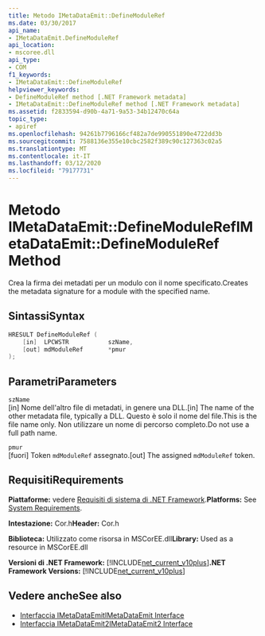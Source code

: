 ```yaml
---
title: Metodo IMetaDataEmit::DefineModuleRef
ms.date: 03/30/2017
api_name:
- IMetaDataEmit.DefineModuleRef
api_location:
- mscoree.dll
api_type:
- COM
f1_keywords:
- IMetaDataEmit::DefineModuleRef
helpviewer_keywords:
- DefineModuleRef method [.NET Framework metadata]
- IMetaDataEmit::DefineModuleRef method [.NET Framework metadata]
ms.assetid: f2833594-d90b-4a71-9a53-34b12470c64a
topic_type:
- apiref
ms.openlocfilehash: 94261b7796166cf482a7de990551890e4722dd3b
ms.sourcegitcommit: 7588136e355e10cbc2582f389c90c127363c02a5
ms.translationtype: MT
ms.contentlocale: it-IT
ms.lasthandoff: 03/12/2020
ms.locfileid: "79177731"
---
```

# <a name="imetadataemitdefinemoduleref-method"></a><span data-ttu-id="bf24e-102">Metodo IMetaDataEmit::DefineModuleRef</span><span class="sxs-lookup"><span data-stu-id="bf24e-102">IMetaDataEmit::DefineModuleRef Method</span></span>
<span data-ttu-id="bf24e-103">Crea la firma dei metadati per un modulo con il nome specificato.</span><span class="sxs-lookup"><span data-stu-id="bf24e-103">Creates the metadata signature for a module with the specified name.</span></span>  
  
## <a name="syntax"></a><span data-ttu-id="bf24e-104">Sintassi</span><span class="sxs-lookup"><span data-stu-id="bf24e-104">Syntax</span></span>  
  
```cpp  
HRESULT DefineModuleRef (
    [in]  LPCWSTR           szName,
    [out] mdModuleRef       *pmur
);  
```  
  
## <a name="parameters"></a><span data-ttu-id="bf24e-105">Parametri</span><span class="sxs-lookup"><span data-stu-id="bf24e-105">Parameters</span></span>  
 `szName`  
 <span data-ttu-id="bf24e-106">[in] Nome dell'altro file di metadati, in genere una DLL.</span><span class="sxs-lookup"><span data-stu-id="bf24e-106">[in] The name of the other metadata file, typically a DLL.</span></span> <span data-ttu-id="bf24e-107">Questo è solo il nome del file.</span><span class="sxs-lookup"><span data-stu-id="bf24e-107">This is the file name only.</span></span> <span data-ttu-id="bf24e-108">Non utilizzare un nome di percorso completo.</span><span class="sxs-lookup"><span data-stu-id="bf24e-108">Do not use a full path name.</span></span>  
  
 `pmur`  
 <span data-ttu-id="bf24e-109">[fuori] Token `mdModuleRef` assegnato.</span><span class="sxs-lookup"><span data-stu-id="bf24e-109">[out] The assigned `mdModuleRef` token.</span></span>  
  
## <a name="requirements"></a><span data-ttu-id="bf24e-110">Requisiti</span><span class="sxs-lookup"><span data-stu-id="bf24e-110">Requirements</span></span>  
 <span data-ttu-id="bf24e-111">**Piattaforme:** vedere [Requisiti di sistema di .NET Framework](../../../../docs/framework/get-started/system-requirements.md).</span><span class="sxs-lookup"><span data-stu-id="bf24e-111">**Platforms:** See [System Requirements](../../../../docs/framework/get-started/system-requirements.md).</span></span>  
  
 <span data-ttu-id="bf24e-112">**Intestazione:** Cor.h</span><span class="sxs-lookup"><span data-stu-id="bf24e-112">**Header:** Cor.h</span></span>  
  
 <span data-ttu-id="bf24e-113">**Biblioteca:** Utilizzato come risorsa in MSCorEE.dll</span><span class="sxs-lookup"><span data-stu-id="bf24e-113">**Library:** Used as a resource in MSCorEE.dll</span></span>  
  
 <span data-ttu-id="bf24e-114">**Versioni di .NET Framework:** [!INCLUDE[net_current_v10plus](../../../../includes/net-current-v10plus-md.md)]</span><span class="sxs-lookup"><span data-stu-id="bf24e-114">**.NET Framework Versions:** [!INCLUDE[net_current_v10plus](../../../../includes/net-current-v10plus-md.md)]</span></span>  
  
## <a name="see-also"></a><span data-ttu-id="bf24e-115">Vedere anche</span><span class="sxs-lookup"><span data-stu-id="bf24e-115">See also</span></span>

- [<span data-ttu-id="bf24e-116">Interfaccia IMetaDataEmit</span><span class="sxs-lookup"><span data-stu-id="bf24e-116">IMetaDataEmit Interface</span></span>](../../../../docs/framework/unmanaged-api/metadata/imetadataemit-interface.md)
- [<span data-ttu-id="bf24e-117">Interfaccia IMetaDataEmit2</span><span class="sxs-lookup"><span data-stu-id="bf24e-117">IMetaDataEmit2 Interface</span></span>](../../../../docs/framework/unmanaged-api/metadata/imetadataemit2-interface.md)
